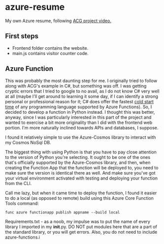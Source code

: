 # azure-resume
My own Azure resume, following [ACG project video.](https://www.youtube.com/watch?v=ieYrBWmkfno&t=1197s)

## First steps
- Frontend folder contains the website.
- main.js contains visitor counter code.

## Azure Function
This was probably the most daunting step for me. I originally tried to follow along with ACG's example in C#, but something was off. I was getting cryptic errors that I tried to google to no avail, as I do not know C# very well at all (maybe I'll get around to learning it some day, if I can identify a strong personal or professional reason for it; C# does offer the fastest [cold start time](https://mikhail.io/serverless/coldstarts/azure/) of any programming language supported by Azure Functions). So, I decided to develop a function in Python instead. I thought this was better, anyway, since I was particularly interested in this part of the project and wanted to exercise a bit more originality than I did with the frontend web portion. I'm more naturally inclined towards APIs and databases, I suppose.

I found it relatively simple to use the Azure-Cosmos library to interact with my Cosmos NoSql DB.

The biggest thing with using Python is that you have to pay close attention to the version of Python you're selecting. It ought to be one of the ones that's officially supported by the Azure-Cosmos library, and then, when creating the Function App that the function will be deployed to, you need to make sure the version is identical there as well. And make sure you've got your virtual environment activated with testing and deploying your function from the CLI.

Call me lazy, but when it came time to deploy the function, I found it easier to do a local (as opposed to remote) build using this Azure Core Function Tools command:

```
func azure functionapp publish appname --build local
```

Requirements.txt - as a noob, my impulse was to put the name of every library I imported in my __init__.py. DO NOT put modules here that are a part of the standard library, or you will get errors. Also, you do not need to include azure-functions.i

